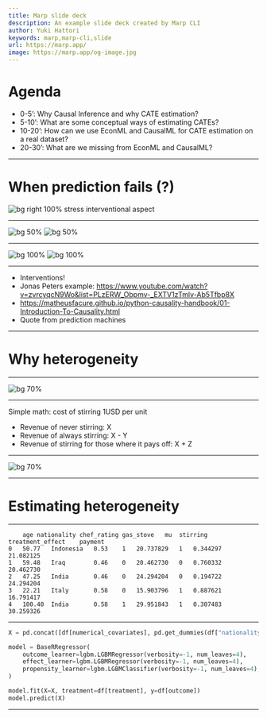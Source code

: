 ```yaml
---
title: Marp slide deck
description: An example slide deck created by Marp CLI
author: Yuki Hattori
keywords: marp,marp-cli,slide
url: https://marp.app/
image: https://marp.app/og-image.jpg
---
```


# Agenda

- 0-5’: Why Causal Inference and why CATE estimation?
- 5-10’: What are some conceptual ways of estimating CATEs?
- 10-20’: How can we use EconML and CausalML for CATE estimation on a real dataset?
- 20-30’: What are we missing from EconML and CausalML?

---

# When prediction fails (?)

![bg right 100%](../plots/why_prediction_fails_1.png)
stress interventional aspect

---

![bg 50%](../plots/prediction_success.gv.png)
![bg 50%](../plots/prediction_failure.gv.png)

---

![bg 100%](../plots/why_prediction_fails_2.png)
![bg 100%](../plots/why_prediction_fails_3.png)

---

- Interventions!
- Jonas Peters example:
  https://www.youtube.com/watch?v=zvrcyqcN9Wo&list=PLzERW_Obpmv-_EXTV1zTmlv-Ab5Tfbp8X
- https://matheusfacure.github.io/python-causality-handbook/01-Introduction-To-Causality.html
- Quote from prediction machines

---

# Why heterogeneity

---

![bg 70%](../plots/treatment_effects_1.png)

---

Simple math: cost of stirring 1USD per unit

- Revenue of never stirring: X
- Revenue of always stirring: X - Y
- Revenue of stirring for those where it pays off: X + Z

---

![bg 70%](../plots/treatment_effects_2.png)

---

# Estimating heterogeneity

---

```
	age	nationality	chef_rating	gas_stove	mu	stirring	treatment_effect	payment
0	50.77	Indonesia	0.53	1	20.737829	1	0.344297	21.082125
1	59.48	Iraq	    0.46	0	20.462730	0	0.760332	20.462730
2 	47.25	India	    0.46	0	24.294204	0	0.194722	24.294204
3  	22.21	Italy	    0.58	0	15.903796	1	0.887621	16.791417
4  	100.40	India	    0.58	1	29.951843	1	0.307483    30.259326
```

---

```py
X = pd.concat([df[numerical_covariates], pd.get_dummies(df["nationality"])], axis=1)

model = BaseRRegressor(
    outcome_learner=lgbm.LGBMRegressor(verbosity=-1, num_leaves=4),
    effect_learner=lgbm.LGBMRegressor(verbosity=-1, num_leaves=4),
    propensity_learner=lgbm.LGBMClassifier(verbosity=-1, num_leaves=4),
)

model.fit(X=X, treatment=df[treatment], y=df[outcome])
model.predict(X)
```

---
